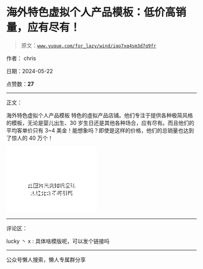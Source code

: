 # 海外特色虚拟个人产品模板：低价高销量，应有尽有！

> 原文：[`www.yuque.com/for_lazy/wind/iqo7xq4sm3d7q9fr`](https://www.yuque.com/for_lazy/wind/iqo7xq4sm3d7q9fr)

作者： chris

日期：2024-05-22

点赞数：**27**

* * *

正文：

海外特色虚拟个人产品模板
特色的虛拟产品店铺。他们专注于提供各种极简风格的模板，无论是婴儿出生、30 岁生日还是其他各种场合，应有尽有。而且他们的平均客单价只有
3~4 美金！能想象吗？即使是这样的价格，他们的总销量也达到了惊人的 40 万个！

![](img/c5060d4fac5124ab455f51b78d4a91db.png)

* * *

评论区：

lucky 丶 x : 具体啥模版呢，可以发个链接吗

* * *

公众号懒人搜索，懒人专属群分享